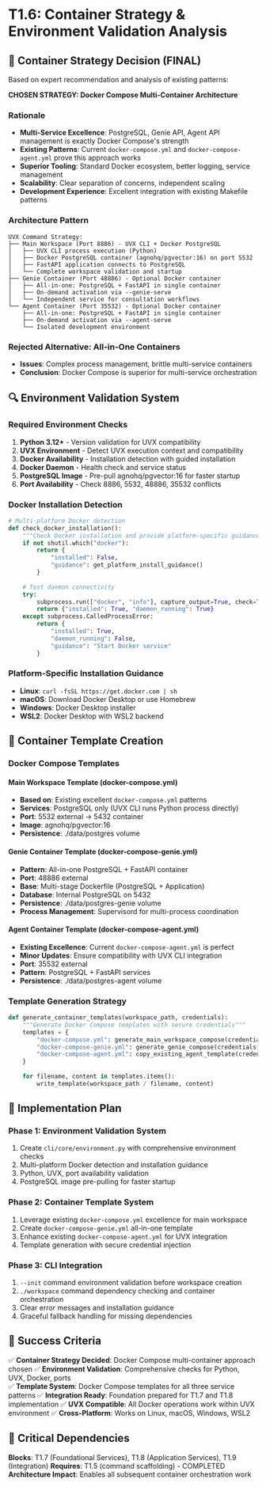 # T1.6: Container Strategy & Environment Validation Analysis

## 🐳 Container Strategy Decision (FINAL)

Based on expert recommendation and analysis of existing patterns:

**CHOSEN STRATEGY: Docker Compose Multi-Container Architecture**

### Rationale
- **Multi-Service Excellence**: PostgreSQL, Genie API, Agent API management is exactly Docker Compose's strength
- **Existing Patterns**: Current `docker-compose.yml` and `docker-compose-agent.yml` prove this approach works
- **Superior Tooling**: Standard Docker ecosystem, better logging, service management
- **Scalability**: Clear separation of concerns, independent scaling
- **Development Experience**: Excellent integration with existing Makefile patterns

### Architecture Pattern
```
UVX Command Strategy:
├── Main Workspace (Port 8886) - UVX CLI + Docker PostgreSQL
│   ├── UVX CLI process execution (Python)
│   ├── Docker PostgreSQL container (agnohq/pgvector:16) on port 5532  
│   ├── FastAPI application connects to PostgreSQL
│   └── Complete workspace validation and startup
├── Genie Container (Port 48886) - Optional Docker container
│   ├── All-in-one: PostgreSQL + FastAPI in single container
│   ├── On-demand activation via --genie-serve
│   └── Independent service for consultation workflows
└── Agent Container (Port 35532) - Optional Docker container  
    ├── All-in-one: PostgreSQL + FastAPI in single container
    ├── On-demand activation via --agent-serve
    └── Isolated development environment
```

### Rejected Alternative: All-in-One Containers
- **Issues**: Complex process management, brittle multi-service containers
- **Conclusion**: Docker Compose is superior for multi-service orchestration

## 🔍 Environment Validation System

### Required Environment Checks
1. **Python 3.12+** - Version validation for UVX compatibility
2. **UVX Environment** - Detect UVX execution context and compatibility  
3. **Docker Availability** - Installation detection with guided installation
4. **Docker Daemon** - Health check and service status
5. **PostgreSQL Image** - Pre-pull agnohq/pgvector:16 for faster startup
6. **Port Availability** - Check 8886, 5532, 48886, 35532 conflicts

### Docker Installation Detection
```python
# Multi-platform Docker detection
def check_docker_installation():
    """Check Docker installation and provide platform-specific guidance"""
    if not shutil.which("docker"):
        return {
            "installed": False,
            "guidance": get_platform_install_guidance()
        }
    
    # Test daemon connectivity
    try:
        subprocess.run(["docker", "info"], capture_output=True, check=True)
        return {"installed": True, "daemon_running": True}
    except subprocess.CalledProcessError:
        return {
            "installed": True, 
            "daemon_running": False,
            "guidance": "Start Docker service"
        }
```

### Platform-Specific Installation Guidance
- **Linux**: `curl -fsSL https://get.docker.com | sh`
- **macOS**: Download Docker Desktop or use Homebrew  
- **Windows**: Docker Desktop installer
- **WSL2**: Docker Desktop with WSL2 backend

## 📁 Container Template Creation

### Docker Compose Templates

#### Main Workspace Template (docker-compose.yml)
- **Based on**: Existing excellent `docker-compose.yml` patterns
- **Services**: PostgreSQL only (UVX CLI runs Python process directly)
- **Port**: 5532 external → 5432 container
- **Image**: agnohq/pgvector:16
- **Persistence**: ./data/postgres volume

#### Genie Container Template (docker-compose-genie.yml)  
- **Pattern**: All-in-one PostgreSQL + FastAPI container
- **Port**: 48886 external
- **Base**: Multi-stage Dockerfile (PostgreSQL + Application)
- **Database**: Internal PostgreSQL on 5432
- **Persistence**: ./data/postgres-genie volume
- **Process Management**: Supervisord for multi-process coordination

#### Agent Container Template (docker-compose-agent.yml)
- **Existing Excellence**: Current `docker-compose-agent.yml` is perfect
- **Minor Updates**: Ensure compatibility with UVX CLI integration
- **Port**: 35532 external  
- **Pattern**: PostgreSQL + FastAPI services
- **Persistence**: ./data/postgres-agent volume

### Template Generation Strategy
```python
def generate_container_templates(workspace_path, credentials):
    """Generate Docker Compose templates with secure credentials"""
    templates = {
        "docker-compose.yml": generate_main_workspace_compose(credentials),
        "docker-compose-genie.yml": generate_genie_compose(credentials), 
        "docker-compose-agent.yml": copy_existing_agent_template(credentials)
    }
    
    for filename, content in templates.items():
        write_template(workspace_path / filename, content)
```

## 🔧 Implementation Plan

### Phase 1: Environment Validation System
1. Create `cli/core/environment.py` with comprehensive environment checks
2. Multi-platform Docker detection and installation guidance
3. Python, UVX, port availability validation
4. PostgreSQL image pre-pulling for faster startup

### Phase 2: Container Template System  
1. Leverage existing `docker-compose.yml` excellence for main workspace
2. Create `docker-compose-genie.yml` all-in-one template
3. Enhance existing `docker-compose-agent.yml` for UVX integration
4. Template generation with secure credential injection

### Phase 3: CLI Integration
1. `--init` command environment validation before workspace creation
2. `./workspace` command dependency checking and container orchestration
3. Clear error messages and installation guidance
4. Graceful fallback handling for missing dependencies

## 🎯 Success Criteria

✅ **Container Strategy Decided**: Docker Compose multi-container approach chosen
✅ **Environment Validation**: Comprehensive checks for Python, UVX, Docker, ports  
✅ **Template System**: Docker Compose templates for all three service patterns
✅ **Integration Ready**: Foundation prepared for T1.7 and T1.8 implementation
✅ **UVX Compatible**: All Docker operations work within UVX environment
✅ **Cross-Platform**: Works on Linux, macOS, Windows, WSL2

## 🚨 Critical Dependencies

**Blocks**: T1.7 (Foundational Services), T1.8 (Application Services), T1.9 (Integration)
**Requires**: T1.5 (command scaffolding) - COMPLETED
**Architecture Impact**: Enables all subsequent container orchestration work